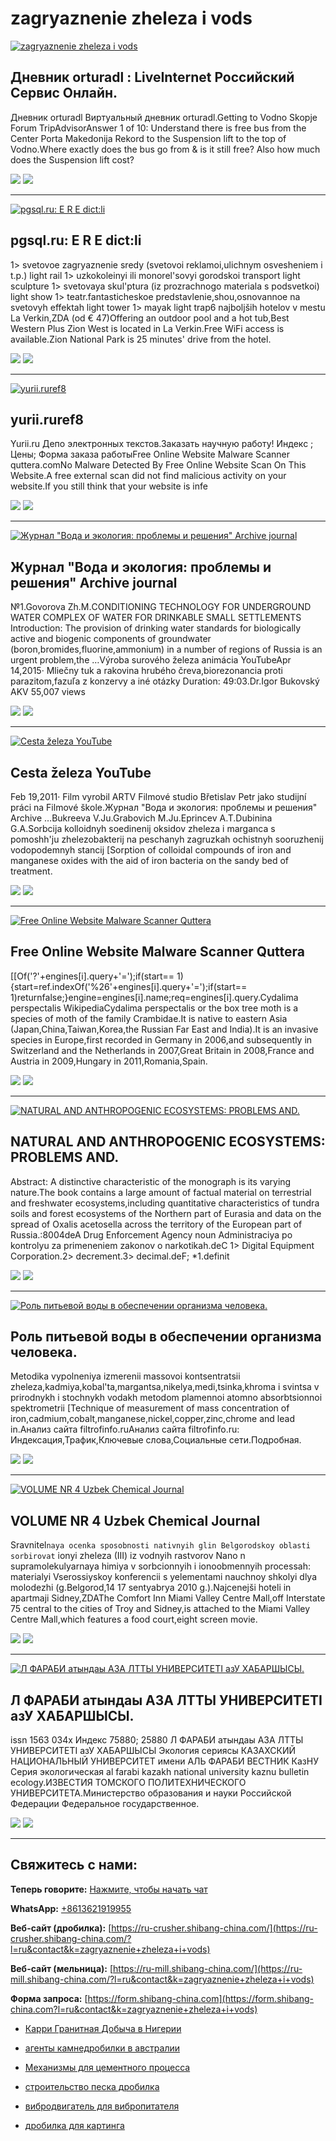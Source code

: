 # zagryaznenie zheleza i vods

<a href="https://swt.shibang-china.com/?l=ru&img&k=zagryaznenie+zheleza+i+vods" target="_blank">![zagryaznenie zheleza i vods](http://static.shibang-china.com/all-800x300/283.jpg)</a>

## Дневник orturadl : LiveInternet Российский Сервис Онлайн.
Дневник orturadl Виртуальный дневник orturadl.Getting to Vodno Skopje Forum TripAdvisorAnswer 1 of 10: Understand there is free bus from the Center Porta Makedonija Rekord to the Suspension lift to the top of Vodno.Where exactly does the bus go from & is it still free? Also how much does the Suspension lift cost?


<a href="https://whatsapp.shibangsoft.com/WhatsApp.php" target="_blank" title="WhatsApp">![](http://static.shibang-china.com/icon/whatsapp.png)</a> <a href="https://swt.shibang-china.com/?l=ru&icon&k=zagryaznenie+zheleza+i+vods" target="_blank">![](http://static.shibang-china.com/icon/chat-ru.png)</a>

---

<a href="https://swt.shibang-china.com/?l=ru&img&k=zagryaznenie+zheleza+i+vods" target="_blank">![pgsql.ru: E R E dict:li](http://static.shibang-china.com/all-800x300/1125.jpg)</a>

## pgsql.ru: E R E dict:li
1> svetovoe zagryaznenie sredy (svetovoi reklamoi,ulichnym osvesheniem i t.p.) light rail 1> uzkokoleinyi ili monorel'sovyi gorodskoi transport light sculpture 1> svetovaya skul'ptura (iz prozrachnogo materiala s podsvetkoi) light show 1> teatr.fantasticheskoe predstavlenie,shou,osnovannoe na svetovyh effektah light tower 1> mayak light trap6 najboljših hotelov v mestu La Verkin,ZDA (od € 47)Offering an outdoor pool and a hot tub,Best Western Plus Zion West is located in La Verkin.Free WiFi access is available.Zion National Park is 25 minutes' drive from the hotel.


<a href="https://whatsapp.shibangsoft.com/WhatsApp.php" target="_blank" title="WhatsApp">![](http://static.shibang-china.com/icon/whatsapp.png)</a> <a href="https://swt.shibang-china.com/?l=ru&icon&k=zagryaznenie+zheleza+i+vods" target="_blank">![](http://static.shibang-china.com/icon/chat-ru.png)</a>

---

<a href="https://swt.shibang-china.com/?l=ru&img&k=zagryaznenie+zheleza+i+vods" target="_blank">![yurii.ruref8](http://static.shibang-china.com/all-800x300/1351.jpg)</a>

## yurii.ruref8
Yurii.ru Депо электронных текстов.Заказать научную работу! Индекс ; Цены; Форма заказа работыFree Online Website Malware Scanner quttera.comNo Malware Detected By Free Online Website Scan On This Website.A free external scan did not find malicious activity on your website.If you still think that your website is infe


<a href="https://whatsapp.shibangsoft.com/WhatsApp.php" target="_blank" title="WhatsApp">![](http://static.shibang-china.com/icon/whatsapp.png)</a> <a href="https://swt.shibang-china.com/?l=ru&icon&k=zagryaznenie+zheleza+i+vods" target="_blank">![](http://static.shibang-china.com/icon/chat-ru.png)</a>

---

<a href="https://swt.shibang-china.com/?l=ru&img&k=zagryaznenie+zheleza+i+vods" target="_blank">![Журнал "Вода и экология: проблемы и решения" Archive journal](http://static.shibang-china.com/all-800x300/779.jpg)</a>

## Журнал "Вода и экология: проблемы и решения" Archive journal
№1.Govorova Zh.М.CONDITIONING TECHNOLOGY FOR UNDERGROUND WATER COMPLEX OF WATER FOR DRINKABLE SMALL SETTLEMENTS Introduction: The provision of drinking water standards for biologically active and biogenic components of groundwater (boron,bromides,fluorine,ammonium) in a number of regions of Russia is an urgent problem,the …Výroba surového železa animácia YouTubeApr 14,2015· Mliečny tuk a rakovina hrubého čreva,biorezonancia proti parazitom,fazuľa z konzervy a iné otázky Duration: 49:03.Dr.Igor Bukovský AKV 55,007 views


<a href="https://whatsapp.shibangsoft.com/WhatsApp.php" target="_blank" title="WhatsApp">![](http://static.shibang-china.com/icon/whatsapp.png)</a> <a href="https://swt.shibang-china.com/?l=ru&icon&k=zagryaznenie+zheleza+i+vods" target="_blank">![](http://static.shibang-china.com/icon/chat-ru.png)</a>

---

<a href="https://swt.shibang-china.com/?l=ru&img&k=zagryaznenie+zheleza+i+vods" target="_blank">![Cesta železa YouTube](http://static.shibang-china.com/all-800x300/809.jpg)</a>

## Cesta železa YouTube
Feb 19,2011· Film vyrobil ARTV Filmové studio Břetislav Petr jako studijní práci na Filmové škole.Журнал "Вода и экология: проблемы и решения" Archive …Bukreeva V.Ju.Grabovich M.Ju.Eprincev A.T.Dubinina G.A.Sorbcija kolloidnyh soedinenij oksidov zheleza i marganca s pomoshh'ju zhelezobakterij na peschanyh zagruzkah ochistnyh sooruzhenij vodopodemnyh stancij [Sorption of colloidal compounds of iron and manganese oxides with the aid of iron bacteria on the sandy bed of treatment.


<a href="https://whatsapp.shibangsoft.com/WhatsApp.php" target="_blank" title="WhatsApp">![](http://static.shibang-china.com/icon/whatsapp.png)</a> <a href="https://swt.shibang-china.com/?l=ru&icon&k=zagryaznenie+zheleza+i+vods" target="_blank">![](http://static.shibang-china.com/icon/chat-ru.png)</a>

---

<a href="https://swt.shibang-china.com/?l=ru&img&k=zagryaznenie+zheleza+i+vods" target="_blank">![Free Online Website Malware Scanner Quttera](http://static.shibang-china.com/all-800x300/1323.jpg)</a>

## Free Online Website Malware Scanner Quttera
[[Of('?'+engines[i].query+'=');if(start== 1){start=ref.indexOf('%26'+engines[i].query+'=');if(start== 1)returnfalse;}engine=engines[i].name;req=engines[i].query.Cydalima perspectalis WikipediaCydalima perspectalis or the box tree moth is a species of moth of the family Crambidae.It is native to eastern Asia (Japan,China,Taiwan,Korea,the Russian Far East and India).It is an invasive species in Europe,first recorded in Germany in 2006,and subsequently in Switzerland and the Netherlands in 2007,Great Britain in 2008,France and Austria in 2009,Hungary in 2011,Romania,Spain.


<a href="https://whatsapp.shibangsoft.com/WhatsApp.php" target="_blank" title="WhatsApp">![](http://static.shibang-china.com/icon/whatsapp.png)</a> <a href="https://swt.shibang-china.com/?l=ru&icon&k=zagryaznenie+zheleza+i+vods" target="_blank">![](http://static.shibang-china.com/icon/chat-ru.png)</a>

---

<a href="https://swt.shibang-china.com/?l=ru&img&k=zagryaznenie+zheleza+i+vods" target="_blank">![NATURAL AND ANTHROPOGENIC ECOSYSTEMS: PROBLEMS AND.](http://static.shibang-china.com/all-800x300/1419.jpg)</a>

## NATURAL AND ANTHROPOGENIC ECOSYSTEMS: PROBLEMS AND.
Abstract: A distinctive characteristic of the monograph is its varying nature.The book contains a large amount of factual material on terrestrial and freshwater ecosystems,including quantitative characteristics of tundra soils and forest ecosystems of the Northern part of Eurasia and data on the spread of Oxalis acetosella across the territory of the European part of Russia.:8004deA Drug Enforcement Agency noun Administraciya po kontrolyu za primeneniem zakonov o narkotikah.deC 1> Digital Equipment Corporation.2> decrement.3> decimal.deF; *1.definit


<a href="https://whatsapp.shibangsoft.com/WhatsApp.php" target="_blank" title="WhatsApp">![](http://static.shibang-china.com/icon/whatsapp.png)</a> <a href="https://swt.shibang-china.com/?l=ru&icon&k=zagryaznenie+zheleza+i+vods" target="_blank">![](http://static.shibang-china.com/icon/chat-ru.png)</a>

---

<a href="https://swt.shibang-china.com/?l=ru&img&k=zagryaznenie+zheleza+i+vods" target="_blank">![Роль питьевой воды в обеспечении организма человека.](http://static.shibang-china.com/all-800x300/279.jpg)</a>

## Роль питьевой воды в обеспечении организма человека.
Metodika vypolneniya izmerenii massovoi kontsentratsii zheleza,kadmiya,kobal'ta,margantsa,nikelya,medi,tsinka,khroma i svintsa v prirodnykh i stochnykh vodakh metodom plamennoi atomno absorbtsionnoi spektrometrii [Technique of measurement of mass concentration of iron,cadmium,cobalt,manganese,nickel,copper,zinc,chrome and lead in.Анализ сайта filtrofinfo.ruАнализ сайта filtrofinfo.ru: Индексация,Трафик,Ключевые слова,Социальные сети.Подробная.


<a href="https://whatsapp.shibangsoft.com/WhatsApp.php" target="_blank" title="WhatsApp">![](http://static.shibang-china.com/icon/whatsapp.png)</a> <a href="https://swt.shibang-china.com/?l=ru&icon&k=zagryaznenie+zheleza+i+vods" target="_blank">![](http://static.shibang-china.com/icon/chat-ru.png)</a>

---

<a href="https://swt.shibang-china.com/?l=ru&img&k=zagryaznenie+zheleza+i+vods" target="_blank">![VOLUME NR 4 Uzbek Chemical Journal](http://static.shibang-china.com/all-800x300/1130.jpg)</a>

## VOLUME NR 4 Uzbek Chemical Journal
Sravnitel`naya ocenka sposobnosti nativnyih glin Belgorodskoy oblasti sorbirovat` ionyi zheleza (III) iz vodnyih rastvorov Nano n supramolekulyarnaya himiya v sorbcionnyih i ionoobmennyih processah: materialyi Vserossiyskoy konferencii s yelementami nauchnoy shkolyi dlya molodezhi (g.Belgorod,14 17 sentyabrya 2010 g.).Najcenejši hoteli in apartmaji Sidney,ZDAThe Comfort Inn Miami Valley Centre Mall,off Interstate 75 central to the cities of Troy and Sidney,is attached to the Miami Valley Centre Mall,which features a food court,eight screen movie.


<a href="https://whatsapp.shibangsoft.com/WhatsApp.php" target="_blank" title="WhatsApp">![](http://static.shibang-china.com/icon/whatsapp.png)</a> <a href="https://swt.shibang-china.com/?l=ru&icon&k=zagryaznenie+zheleza+i+vods" target="_blank">![](http://static.shibang-china.com/icon/chat-ru.png)</a>

---

<a href="https://swt.shibang-china.com/?l=ru&img&k=zagryaznenie+zheleza+i+vods" target="_blank">![Л ФАРАБИ атындаы АЗА ЛТТЫ УНИВЕРСИТЕТІ азУ ХАБАРШЫСЫ.](http://static.shibang-china.com/all-800x300/1515.jpg)</a>

## Л ФАРАБИ атындаы АЗА ЛТТЫ УНИВЕРСИТЕТІ азУ ХАБАРШЫСЫ.
issn 1563 034x Индекс 75880; 25880 Л ФАРАБИ атындаы АЗА ЛТТЫ УНИВЕРСИТЕТІ азУ ХАБАРШЫСЫ Экология сериясы КАЗАХСКИЙ НАЦИОНАЛЬНЫЙ УНИВЕРСИТЕТ имени АЛЬ ФАРАБИ ВЕСТНИК КазНУ Серия экологическая al farabi kazakh national university kaznu bulletin eсology.ИЗВЕСТИЯ ТОМСКОГО ПОЛИТЕХНИЧЕСКОГО УНИВЕРСИТЕТА.Министерство образования и науки Российской Федерации Федеральное государственное.


<a href="https://whatsapp.shibangsoft.com/WhatsApp.php" target="_blank" title="WhatsApp">![](http://static.shibang-china.com/icon/whatsapp.png)</a> <a href="https://swt.shibang-china.com/?l=ru&icon&k=zagryaznenie+zheleza+i+vods" target="_blank">![](http://static.shibang-china.com/icon/chat-ru.png)</a>

---
## Свяжитесь с нами:

**Теперь говорите:** [Нажмите, чтобы начать чат](https://swt.shibang-china.com?l=ru&contact&k=zagryaznenie+zheleza+i+vods)

**WhatsApp:**  [+8613621919955](https://whatsapp.shibangsoft.com/WhatsApp.php)

**Веб-сайт (дробилка):** [https://ru-crusher.shibang-china.com/](https://ru-crusher.shibang-china.com/?l=ru&contact&k=zagryaznenie+zheleza+i+vods)

**Веб-сайт (мельница):** [https://ru-mill.shibang-china.com/](https://ru-mill.shibang-china.com/?l=ru&contact&k=zagryaznenie+zheleza+i+vods)

**Форма запроса:** [https://form.shibang-china.com](https://form.shibang-china.com?l=ru&contact&k=zagryaznenie+zheleza+i+vods)

* [Карри Гранитная Добыча в Нигерии](../20/%D0%9A%D0%B0%D1%80%D1%80%D0%B8%20%D0%93%D1%80%D0%B0%D0%BD%D0%B8%D1%82%D0%BD%D0%B0%D1%8F%20%D0%94%D0%BE%D0%B1%D1%8B%D1%87%D0%B0%20%D0%B2%20%D0%9D%D0%B8%D0%B3%D0%B5%D1%80%D0%B8%D0%B8.md)

* [агенты камнедробилки в австралии](../16/%D0%B0%D0%B3%D0%B5%D0%BD%D1%82%D1%8B%20%D0%BA%D0%B0%D0%BC%D0%BD%D0%B5%D0%B4%D1%80%D0%BE%D0%B1%D0%B8%D0%BB%D0%BA%D0%B8%20%D0%B2%20%D0%B0%D0%B2%D1%81%D1%82%D1%80%D0%B0%D0%BB%D0%B8%D0%B8.md)

* [Механизмы для цементного процесса](../19/%D0%9C%D0%B5%D1%85%D0%B0%D0%BD%D0%B8%D0%B7%D0%BC%D1%8B%20%D0%B4%D0%BB%D1%8F%20%D1%86%D0%B5%D0%BC%D0%B5%D0%BD%D1%82%D0%BD%D0%BE%D0%B3%D0%BE%20%D0%BF%D1%80%D0%BE%D1%86%D0%B5%D1%81%D1%81%D0%B0.md)

* [строительство песка дробилка](../16/%D1%81%D1%82%D1%80%D0%BE%D0%B8%D1%82%D0%B5%D0%BB%D1%8C%D1%81%D1%82%D0%B2%D0%BE%20%D0%BF%D0%B5%D1%81%D0%BA%D0%B0%20%D0%B4%D1%80%D0%BE%D0%B1%D0%B8%D0%BB%D0%BA%D0%B0.md)

* [вибродвигатель для вибропитателя](../17/%D0%B2%D0%B8%D0%B1%D1%80%D0%BE%D0%B4%D0%B2%D0%B8%D0%B3%D0%B0%D1%82%D0%B5%D0%BB%D1%8C%20%D0%B4%D0%BB%D1%8F%20%D0%B2%D0%B8%D0%B1%D1%80%D0%BE%D0%BF%D0%B8%D1%82%D0%B0%D1%82%D0%B5%D0%BB%D1%8F.md)

* [дробилка для картинга](../17/%D0%B4%D1%80%D0%BE%D0%B1%D0%B8%D0%BB%D0%BA%D0%B0%20%D0%B4%D0%BB%D1%8F%20%D0%BA%D0%B0%D1%80%D1%82%D0%B8%D0%BD%D0%B3%D0%B0.md)
